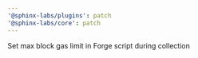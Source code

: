 ```yaml
---
'@sphinx-labs/plugins': patch
'@sphinx-labs/core': patch
---
```


Set max block gas limit in Forge script during collection
